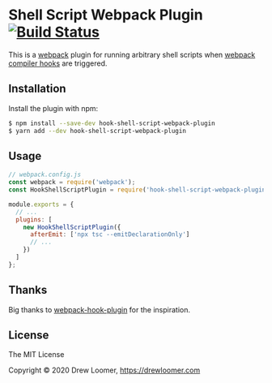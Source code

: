 # Shell Script Webpack Plugin [![Build Status](https://travis-ci.org/drewloomer/hook-shell-script-webpack-plugin.svg?branch=master)](http://travis-ci.org/drewloomer/hook-shell-script-webpack-plugin)

This is a [webpack](https://webpack.github.io) plugin for running arbitrary shell scripts when [webpack compiler hooks](https://webpack.js.org/api/compiler-hooks/) are triggered.

## Installation

Install the plugin with npm:

```sh
$ npm install --save-dev hook-shell-script-webpack-plugin
$ yarn add --dev hook-shell-script-webpack-plugin
```

## Usage

```js
// webpack.config.js
const webpack = require('webpack');
const HookShellScriptPlugin = require('hook-shell-script-webpack-plugin');

module.exports = {
  // ...
  plugins: [
    new HookShellScriptPlugin({
      afterEmit: ['npx tsc --emitDeclarationOnly']
      // ...
    })
  ]
};
```

## Thanks

Big thanks to [webpack-hook-plugin](https://github.com/tienne/webpack-hook-plugin) for the inspiration.

## License

The MIT License

Copyright :copyright: 2020 Drew Loomer, https://drewloomer.com
